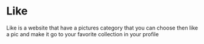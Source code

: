 # Like
Like is a website that have a pictures category that you can choose then like a pic and make it go to your favorite collection in your profile
